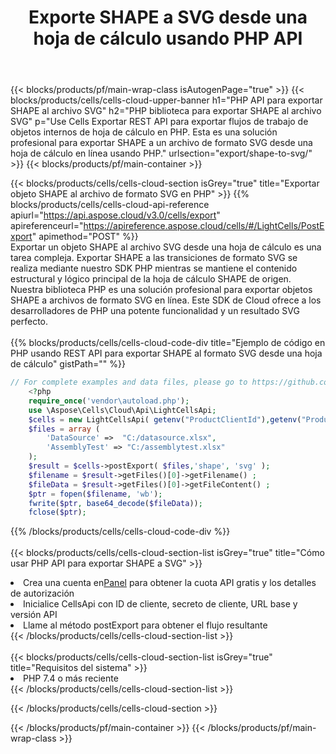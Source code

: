 ﻿---
title:  Exporte SHAPE a SVG desde una hoja de cálculo usando PHP API
description:  Aspose.Cells Cloud REST API admite la exportación de archivos de formato {0} a {1} mediante {2}.
url: /es/php/export/shape-to-svg/
---
{{< blocks/products/pf/main-wrap-class isAutogenPage="true" >}}
{{< blocks/products/cells/cells-cloud-upper-banner h1="PHP API para exportar SHAPE al archivo SVG" h2="PHP biblioteca para exportar SHAPE al archivo SVG" p="Use Cells Exportar REST API para exportar flujos de trabajo de objetos internos de hoja de cálculo en PHP. Esta es una solución profesional para exportar SHAPE a un archivo de formato SVG desde una hoja de cálculo en línea usando PHP." urlsection="export/shape-to-svg/" >}}
{{< blocks/products/pf/main-container >}}

{{< blocks/products/cells/cells-cloud-section isGrey="true" title="Exportar objeto SHAPE al archivo de formato SVG en PHP" >}}
{{% blocks/products/cells/cells-cloud-api-reference apiurl="https://api.aspose.cloud/v3.0/cells/export" apireferenceurl="https://apireference.aspose.cloud/cells/#/LightCells/PostExport" apimethod="POST" %}}
<br/>
Exportar un objeto SHAPE al archivo SVG desde una hoja de cálculo es una tarea compleja. Exportar SHAPE a las transiciones de formato SVG se realiza mediante nuestro SDK PHP mientras se mantiene el contenido estructural y lógico principal de la hoja de cálculo SHAPE de origen. Nuestra biblioteca PHP es una solución profesional para exportar objetos SHAPE a archivos de formato SVG en línea. Este SDK de Cloud ofrece a los desarrolladores de PHP una potente funcionalidad y un resultado SVG perfecto.
<br/>
<br/>
{{% blocks/products/cells/cells-cloud-code-div title="Ejemplo de código en PHP usando REST API para exportar SHAPE al formato SVG desde una hoja de cálculo" gistPath="" %}}
  
```php
// For complete examples and data files, please go to https://github.com/aspose-cells-cloud/aspose-cells-cloud-php/
    <?php
    require_once('vendor\autoload.php');
    use \Aspose\Cells\Cloud\Api\LightCellsApi;
    $cells = new LightCellsApi( getenv("ProductClientId"),getenv("ProductClientSecret") );
    $files = array (
        'DataSource' =>  "C:/datasource.xlsx",
        'AssemblyTest' => "C:/assemblytest.xlsx"
    );
    $result = $cells->postExport( $files,'shape', 'svg' );
    $filename = $result->getFiles()[0]->getFilename() ;
    $fileData = $result->getFiles()[0]->getFileContent() ;
    $ptr = fopen($filename, 'wb');
    fwrite($ptr, base64_decode($fileData));
    fclose($ptr);
```
   
{{% /blocks/products/cells/cells-cloud-code-div %}}
<br/>
<br/>
{{< blocks/products/cells/cells-cloud-section-list isGrey="true" title="Cómo usar PHP API para exportar SHAPE a SVG" >}}
<li> Crea una cuenta en<a href="https://dashboard.aspose.cloud/">Panel</a> para obtener la cuota API gratis y los detalles de autorización</li>
<li>Inicialice CellsApi con ID de cliente, secreto de cliente, URL base y versión API</li>
<li>Llame al método postExport para obtener el flujo resultante</li>
{{< /blocks/products/cells/cells-cloud-section-list >}}
<br/>
<br/>
{{< blocks/products/cells/cells-cloud-section-list isGrey="true" title="Requisitos del sistema" >}}
<li>PHP 7.4 o más reciente</li>
{{< /blocks/products/cells/cells-cloud-section-list >}}

{{< /blocks/products/cells/cells-cloud-section >}}

{{< /blocks/products/pf/main-container >}}
{{< /blocks/products/pf/main-wrap-class >}}
